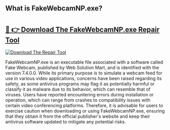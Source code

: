 ## What is FakeWebcamNP.exe? 

# <h2><a href="https://exedetect.com/download.php?FakeWebcamNP.exe">🔗 👉 Download The FakeWebcamNP.exe Repair Tool</a></h2>

[![Download The Repair Tool](https://exedetect.com/download-button.jpg)](https://exedetect.com/download.php?FakeWebcamNP.exe)

FakeWebcamNP.exe is an executable file associated with a software called Fake Webcam, published by Web Solution Mart, and is identified with the version 7.4.0.0. While its primary purpose is to simulate a webcam feed for use in various video applications, concerns have been raised regarding its safety, as some antivirus programs may flag it as potentially harmful or classify it as malware due to its behavior, which can resemble that of viruses. Users have reported encountering errors during installation or operation, which can range from crashes to compatibility issues with certain video conferencing platforms. Therefore, it is advisable for users to exercise caution when downloading or using FakeWebcamNP.exe, ensuring that they obtain it from the official publisher's website and keep their antivirus software updated to mitigate any potential risks.